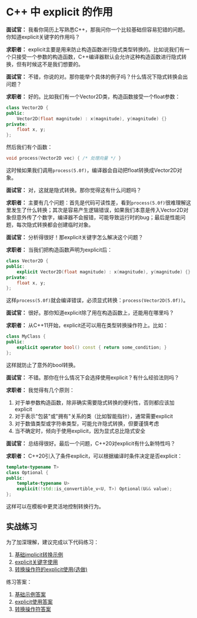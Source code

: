 # C++ 中 explicit 的作用

**面试官：** 我看你简历上写熟悉C++，那我问你一个比较基础但容易犯错的问题。你知道explicit关键字的作用吗？

**求职者：** explicit主要是用来防止构造函数进行隐式类型转换的。比如说我们有一个只接受一个参数的构造函数，C++编译器默认会允许这种构造函数进行隐式转换，但有时候这不是我们想要的。

**面试官：** 不错，你说的对。那你能举个具体的例子吗？什么情况下隐式转换会出问题？

**求职者：** 好的。比如我们有一个Vector2D类，构造函数接受一个float参数：

```cpp
class Vector2D {
public:
    Vector2D(float magnitude) : x(magnitude), y(magnitude) {}
private:
    float x, y;
};
```

然后我们有个函数：

```cpp
void process(Vector2D vec) { /* 处理向量 */ }
```

这时候如果我们调用`process(5.0f)`，编译器会自动把float转换成Vector2D对象。

**面试官：** 对，这就是隐式转换。那你觉得这有什么问题吗？

**求职者：** 主要有几个问题：首先是代码可读性差，看到`process(5.0f)`很难理解这里发生了什么转换；其次是容易产生逻辑错误，如果我们本意是传入Vector2D对象但意外传了个数字，编译器不会报错，可能导致运行时的bug；最后是性能问题，每次隐式转换都会创建临时对象。

**面试官：** 分析得很好！那explicit关键字怎么解决这个问题？

**求职者：** 当我们把构造函数声明为explicit后：

```cpp
class Vector2D {
public:
    explicit Vector2D(float magnitude) : x(magnitude), y(magnitude) {}
private:
    float x, y;
};
```

这样`process(5.0f)`就会编译错误，必须显式转换：`process(Vector2D(5.0f))`。

**面试官：** 很好。那你知道explicit除了用在构造函数上，还能用在哪里吗？

**求职者：** 从C++11开始，explicit还可以用在类型转换操作符上。比如：

```cpp
class MyClass {
public:
    explicit operator bool() const { return some_condition; }
};
```

这样就防止了意外的bool转换。

**面试官：** 不错。那你在什么情况下会选择使用explicit？有什么经验法则吗？

**求职者：** 我觉得有几个原则：

1. 对于单参数构造函数，除非确实需要隐式转换的便利性，否则都应该加explicit
2. 对于表示"包装"或"拥有"关系的类（比如智能指针），通常需要explicit
3. 对于数值类型或字符串类型，可能允许隐式转换，但要谨慎考虑
4. 当不确定时，倾向于使用explicit，因为显式总比隐式安全

**面试官：** 总结得很好。最后一个问题，C++20对explicit有什么新特性吗？

**求职者：** C++20引入了条件explicit，可以根据编译时条件决定是否explicit：

```cpp
template<typename T>
class Optional {
public:
    template<typename U>
    explicit(!std::is_convertible_v<U, T>) Optional(U&& value);
};
```

这样可以在模板中更灵活地控制转换行为。

## 实战练习

为了加深理解，建议完成以下代码练习：

1. [基础implicit转换示例](../.CodeReference/explicit/implicit_conversion_demo.cpp)
2. [explicit关键字使用](../.CodeReference/explicit/explicit_demo.cpp)  
3. [转换操作符的explicit使用(选做)](../.CodeReference/explicit/explicit_operator_demo.cpp)

练习答案：

1. [基础示例答案](../.CodeReference/explicit/Solution_implicit_conversion_demo.cpp)
2. [explicit使用答案](../.CodeReference/explicit/Solution_explicit_demo.cpp)
3. [转换操作符答案](../.CodeReference/explicit/Solution_explicit_operator_demo.cpp)
